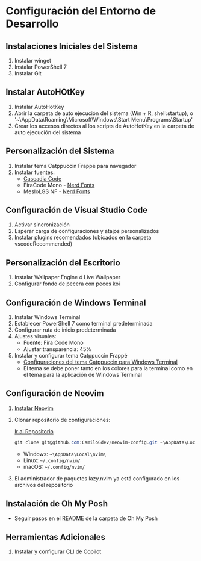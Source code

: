 # Configuración del Entorno de Desarrollo

## Instalaciones Iniciales del Sistema

1. Instalar winget
2. Instalar PowerShell 7
3. Instalar Git

## Instalar AutoHOtKey

1. Instalar AutoHotKey
2. Abrir la carpeta de auto ejecución del sistema (Win + R, shell:startup), o '~\AppData\Roaming\Microsoft\Windows\Start Menu\Programs\Startup'
3. Crear los accesos directos al los scripts de AutoHotKey en la carpeta de auto ejecución del sistema

## Personalización del Sistema

1. Instalar tema Catppuccin Frappé para navegador
2. Instalar fuentes:
   - [Cascadia Code](https://github.com/microsoft/cascadia-code/releases)
   - FiraCode Mono - [Nerd Fonts](https://www.nerdfonts.com/font-downloads)
   - MesloLGS NF - [Nerd Fonts](https://www.nerdfonts.com/font-downloads)

## Configuración de Visual Studio Code

1. Activar sincronización
2. Esperar carga de configuraciones y atajos personalizados
3. Instalar plugins recomendados (ubicados en la carpeta vscodeRecommended)

## Personalización del Escritorio

1. Instalar Wallpaper Engine ó Live Wallpaper
2. Configurar fondo de pecera con peces koi

## Configuración de Windows Terminal

1. Instalar Windows Terminal
2. Establecer PowerShell 7 como terminal predeterminada
3. Configurar ruta de inicio predeterminada
4. Ajustes visuales:
   - Fuente: Fira Code Mono
   - Ajustar transparencia: 45%
5. Instalar y configurar tema Catppuccin Frappé
   - [Configuraciones del tema Catppuccin para Windows Terminal](https://github.com/catppuccin/windows-terminal)
   - El tema se debe poner tanto en los colores para la terminal como en el tema para la aplicación de Windows Terminal

## Configuración de Neovim

1. [Instalar Neovim](https://github.com/neovim/neovim/blob/master/INSTALL.md#windows)
2. Clonar repositorio de configuraciones:

   [Ir al Repositorio](https://github.com/CamiloGdev/neovim-config)

   ```powershell
   git clone git@github.com:CamiloGdev/neovim-config.git ~\AppData\Local\nvim
   ```

   - Windows: `~\AppData\Local\nvim\`
   - Linux: `~/.config/nvim/`
   - macOS: `~/.config/nvim/`
3. El administrador de paquetes lazy.nvim ya está configurado en los archivos del repositorio

## Instalación de Oh My Posh

- Seguir pasos en  el README de la carpeta de Oh My Posh

## Herramientas Adicionales

1. Instalar y configurar CLI de Copilot
